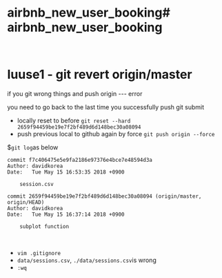 # airbnb_new_user_booking# airbnb_new_user_booking
 
# Iuuse1 - git revert origin/master

if you git wrong things and push origin --- error

you need to go back to the last time you successfully push git submit

- locally reset to before
    ```git reset --hard 2659f94459be19e7f2bf489d6d148bec30a08094```
- push previous local to github again by force
    ```git push origin --force```

$```git log```as below

```
commit f7c406475e5e9fa2186e97376e4bce7e48594d3a
Author: davidkorea
Date:   Tue May 15 16:53:35 2018 +0900

    session.csv

commit 2659f94459be19e7f2bf489d6d148bec30a08094 (origin/master, origin/HEAD)
Author: davidkorea
Date:   Tue May 15 16:37:14 2018 +0900

    subplot function
```
 
- ```vim .gitignore```
- ```data/sessions.csv```, ```./data/sessions.csv```is wrong
- ```:wq```
